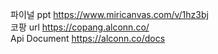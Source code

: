 파이널 ppt
https://www.miricanvas.com/v/1hz3bj
<br/>
코팡 url
https://copang.alconn.co/
<br/>
Api Document
https://alconn.co/docs

